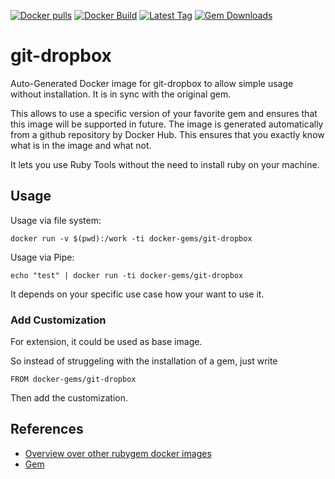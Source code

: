 [![Docker pulls](https://img.shields.io/docker/pulls/rubygem/git-dropbox.svg)](https://hub.docker.com/r/rubygem/git-dropbox/)
[![Docker Build](https://img.shields.io/docker/automated/rubygem/git-dropbox.svg)](https://hub.docker.com/r/rubygem/git-dropbox/)
[![Latest Tag](https://img.shields.io/github/tag/docker-rubygem/git-dropbox.svg)](https://hub.docker.com/r/rubygem/git-dropbox/)
[![Gem Downloads](https://img.shields.io/gem/dt/git-dropbox.svg)](https://rubygems.org/gems/git-dropbox/)
# git-dropbox

Auto-Generated Docker image for git-dropbox to allow simple usage without installation.
It is in sync with the original gem.

This allows to use a specific version of your favorite gem and ensures that this image will be supported in future.
The image is generated automatically from a github repository by Docker Hub.
This ensures that you exactly know what is in the image and what not.

It lets you use Ruby Tools without the need to install ruby on your machine.

## Usage

Usage via file system:

`docker run -v $(pwd):/work -ti docker-gems/git-dropbox`

Usage via Pipe:

`echo "test" | docker run -ti docker-gems/git-dropbox`

It depends on your specific use case how your want to use it.

### Add Customization

For extension, it could be used as base image.

So instead of struggeling with the installation of a gem, just write

`FROM docker-gems/git-dropbox`

Then add the customization.

## References

 - [Overview over other rubygem docker images](https://github.com/thinkbot/docker-rubygem)
 - [Gem](https://rubygems.org/gems/git-dropbox/)
